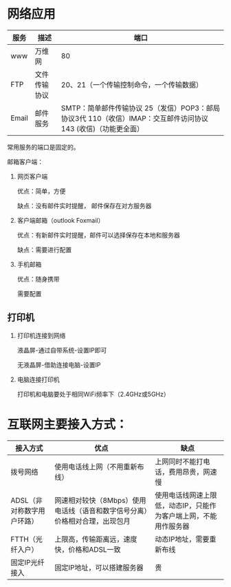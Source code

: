 # 网络应用

| 服务  | 描述         | 端口                                                         |
| ----- | ------------ | ------------------------------------------------------------ |
| www   | 万维网       | 80                                                           |
| FTP   | 文件传输协议 | 20、21（一个传输控制命令，一个传输数据）                     |
| Email | 邮件服务     | SMTP：简单邮件传输协议 25（发信）POP3：邮局协议3代 110（收信）IMAP：交互邮件访问协议 143 (收信)（功能更全面） |

常用服务的端口是固定的。

邮箱客户端：

1.  网页客户端

    优点：简单，方便

    缺点：没有邮件实时提醒， 邮件保存在对方服务器

2.  客户端邮箱（outlook Foxmail）

    优点：有新邮件实时提醒，邮件可以选择保存在本地和服务器

    缺点：需要进行配置

3.  手机邮箱

    优点：随身携带

    需要配置

## 打印机

1.  打印机连接到网络

    液晶屏-通过自带系统-设置IP即可

    无液晶屏-借助连接电脑-设置IP

2.  电脑连接打印机

    打印机和电脑要处于相同WiFi频率下（2.4GHz或5GHz）

# 互联网主要接入方式：

| 接入方式                   | 优点                                                         | 缺点                                                         |
| -------------------------- | ------------------------------------------------------------ | ------------------------------------------------------------ |
| 拨号网络                   | 使用电话线上网（不用重新布线）                               | 上网同时不能打电话，费用昂贵，网速慢                         |
| ADSL（非对称数字用户环路） | 网速相对较快（8Mbps）使用电话线（语音和数字信号分离）价格相对合理，出现包月 | 使用电话线网速上限低，动态IP，只能作为客户端上网，不能用作服务器 |
| FTTH（光纤入户）           | 上限高，传输距离远，速度快，价格和ADSL一致                   | 动态IP地址，需要重新布线                                     |
| 固定IP光纤接入             | 固定IP地址，可以搭建服务器                                   | 贵                                                           |

